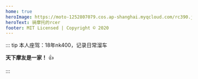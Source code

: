 ```yaml
---
home: true
heroImage: https://moto-1252807079.cos.ap-shanghai.myqcloud.com/rc390.jpeg
heroText: 骑摩托的rcer
footer: MIT Licensed | Copyright © 2020
---
```


::: tip 本人座驾：18年nk400，记录日常溜车

**天下摩友是一家！** :+1:

:::